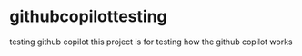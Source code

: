 # githubcopilottesting
testing github copilot this project is for testing how the github copilot works
